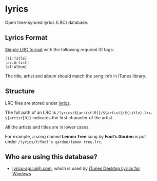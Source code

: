 # lyrics

Open time-synced lyrics (LRC) database.

## Lyrics Format

[Simple LRC format][1] with the following required ID tags:

```lrc
[ti:Title]
[ar:Artist]
[al:Album]
```

The title, artist and album should match the song info in iTunes library.

## Structure

LRC files are stored under [lyrics](https://github.com/lujjjh/lyrics/tree/main/lyrics).

The full path of an LRC is `/lyrics/${artist[0]}/${artist}/${title}.lrc`. `${artist[0]}` indicates the first character of the artist.

All the artists and titles are in lower cases.

For example, a song named **Lemon Tree** sung by **Fool's Garden** is put under `/lyrics/f/fool's garden/lemon tree.lrc`.

## Who are using this database?

- [lyrics-api.lujjjh.com](https://github.com/lujjjh/lyrics-api), which is used by [iTunes Desktop Lyrics for Windows](https://github.com/lujjjh/itunes-desktop-lyrics-windows)

[1]: https://en.wikipedia.org/wiki/LRC_(file_format)#Simple_format
